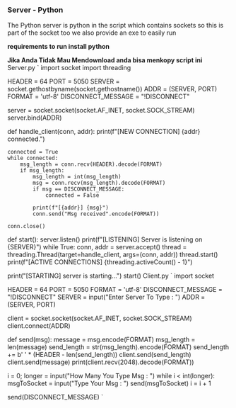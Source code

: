 ### Server - Python


The Python server is python in the script which contains sockets so this is part of the socket too
we also provide an exe to easily run

**requirements to run install python**

**Jika Anda Tidak Mau Mendownload anda bisa menkopy script ini**
Server.py
`
import socket 
import threading

HEADER = 64
PORT = 5050
SERVER = socket.gethostbyname(socket.gethostname())
ADDR = (SERVER, PORT)
FORMAT = 'utf-8'
DISCONNECT_MESSAGE = "!DISCONNECT"

server = socket.socket(socket.AF_INET, socket.SOCK_STREAM)
server.bind(ADDR)

def handle_client(conn, addr):
    print(f"[NEW CONNECTION] {addr} connected.")

    connected = True
    while connected:
        msg_length = conn.recv(HEADER).decode(FORMAT)
        if msg_length:
            msg_length = int(msg_length)
            msg = conn.recv(msg_length).decode(FORMAT)
            if msg == DISCONNECT_MESSAGE:
                connected = False

            print(f"[{addr}] {msg}")
            conn.send("Msg received".encode(FORMAT))

    conn.close()
        

def start():
    server.listen()
    print(f"[LISTENING] Server is listening on {SERVER}")
    while True:
        conn, addr = server.accept()
        thread = threading.Thread(target=handle_client, args=(conn, addr))
        thread.start()
        print(f"[ACTIVE CONNECTIONS] {threading.activeCount() - 1}")


print("[STARTING] server is starting...")
start()
Client.py
`
import socket

HEADER = 64
PORT = 5050
FORMAT = 'utf-8'
DISCONNECT_MESSAGE = "!DISCONNECT"
SERVER = input("Enter Server To Type : ")
ADDR = (SERVER, PORT)

client = socket.socket(socket.AF_INET, socket.SOCK_STREAM)
client.connect(ADDR)

def send(msg):
    message = msg.encode(FORMAT)
    msg_length = len(message)
    send_length = str(msg_length).encode(FORMAT)
    send_length += b' ' * (HEADER - len(send_length))
    client.send(send_length)
    client.send(message)
    print(client.recv(2048).decode(FORMAT))

i = 0;
longer = input("How Many You Type Msg : ")
while i < int(longer):
	msgToSocket = input("Type Your Msg : ")
	send(msgToSocket)
	i = i + 1

send(DISCONNECT_MESSAGE)
`

